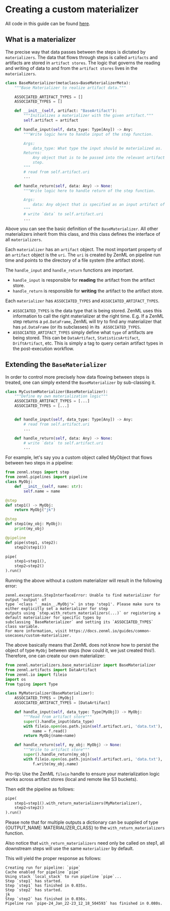 # Creating a custom materializer

All code in this guide can be found [here](https://github.com/zenml-io/zenml/tree/main/examples/custom_materializer).

## What is a materializer

The precise way that data passes between the steps is dictated by `materializers`. The data that flows through steps 
is called `artifacts` and artifacts are stored in `artifact stores`. The logic that governs the reading and writing of 
data to and from the `artifact stores` lives in the `materializers`.

```python
class BaseMaterializer(metaclass=BaseMaterializerMeta):
    """Base Materializer to realize artifact data."""

    ASSOCIATED_ARTIFACT_TYPES = []
    ASSOCIATED_TYPES = []

    def __init__(self, artifact: "BaseArtifact"):
        """Initializes a materializer with the given artifact."""
        self.artifact = artifact

    def handle_input(self, data_type: Type[Any]) -> Any:
        """Write logic here to handle input of the step function.

        Args:
            data_type: What type the input should be materialized as.
        Returns:
            Any object that is to be passed into the relevant artifact in the
            step.
        """
        # read from self.artifact.uri
        ...

    def handle_return(self, data: Any) -> None:
        """Write logic here to handle return of the step function.

        Args:
            data: Any object that is specified as an input artifact of the step.
        """
        # write `data` to self.artifact.uri
        ...
```

Above you can see the basic definition of the `BaseMaterializer`. All other materializers inherit from this class, and 
this class defines the interface of all `materializers`. 

Each `materializer` has an `artifact` object. The most important property of an `artifact` object is the `uri`. The 
`uri` is created by ZenML on pipeline run time and points to the directory of a file system (the artifact store).

The `handle_input` and `handle_return` functions are important. 

- `handle_input` is responsible for **reading** the artifact from the artifact store.
- `handle_return` is responsible for **writing** the artifact to the artifact store.

Each `materializer` has `ASSOCIATED_TYPES` and `ASSOCIATED_ARTIFACT_TYPES`.

- `ASSOCIATED_TYPES` is the data type that is being stored. ZenML uses this information to call the right materializer 
at the right time. E.g. If a ZenML step returns a `pd.DataFrame`, ZenML will try to find any materializer that has 
`pd.DataFrame` (or its subclasses) in its ` ASSOCIATED_TYPES`.
- `ASSOCIATED_ARTIFACT_TYPES` simply define what `type` of artifacts are being stored. This can be `DataArtifact`, 
`StatisticsArtifact`, `DriftArtifact`, etc. This is simply a tag to query certain artifact types in the post-execution 
workflow.

## Extending the `BaseMaterializer`

In order to control more precisely how data flowing between steps is treated, one can simply extend the 
`BaseMaterializer` by sub-classing it.

```python
class MyCustomMaterializer(BaseMaterializer):
    """Define my own materialization logic"""
    ASSOCIATED_ARTIFACT_TYPES = [...]
    ASSOCIATED_TYPES = [...]


    def handle_input(self, data_type: Type[Any]) -> Any:
        # read from self.artifact.uri
        ...

    def handle_return(self, data: Any) -> None:
        # write `data` to self.artifact.uri
        ...
```

For example, let's say you a custom object called MyObject that flows between two steps in a pipeline:

```python
from zenml.steps import step
from zenml.pipelines import pipeline
class MyObj:
    def __init__(self, name: str):
        self.name = name

@step
def step1() -> MyObj:
    return MyObj("jk")

@step
def step1(my_obj: MyObj):
    print(my_obj)

@pipeline
def pipe(step1, step2):
    step2(step1())

pipe(
    step1=step1(), 
    step2=step2()
).run()
```

Running the above without a custom materializer will result in the following error:

```shell
zenml.exceptions.StepInterfaceError: Unable to find materializer for output 'output' of 
type `<class '__main__.MyObj'>` in step 'step1'. Please make sure to either explicitly set a materializer for step 
outputs using `step.with_return_materializers(...)` or registering a default materializer for specific types by 
subclassing `BaseMaterializer` and setting its `ASSOCIATED_TYPES` class variable. 
For more information, visit https://docs.zenml.io/guides/common-usecases/custom-materializer.
```

The above basically means that ZenML does not know how to persist the object of type `MyObj` between steps (how could 
it, we just created this!). Therefore, one can create our own materializer:

```python
from zenml.materializers.base_materializer import BaseMaterializer
from zenml.artifacts import DataArtifact
from zenml.io import fileio
import os
from typing import Type

class MyMaterializer(BaseMaterializer):
    ASSOCIATED_TYPES = [MyObj]
    ASSOCIATED_ARTIFACT_TYPES = [DataArtifact]

    def handle_input(self, data_type: Type[MyObj]) -> MyObj:
        """Read from artifact store"""
        super().handle_input(data_type)
        with fileio.open(os.path.join(self.artifact.uri, 'data.txt'), 'r') as f:
            name = f.read()
        return MyObj(name=name)

    def handle_return(self, my_obj: MyObj) -> None:
        """Write to artifact store"""
        super().handle_return(my_obj)
        with fileio.open(os.path.join(self.artifact.uri, 'data.txt'), 'w') as f:
            f.write(my_obj.name)
```

Pro-tip: Use the ZenML `fileio` handle to ensure your materialization logic works across artifact stores (local and 
remote like S3 buckets).

Then edit the pipeline as follows:

```python
pipe(
    step1=step1().with_return_materializers(MyMaterializer),
    step2=step2()
).run()
```

Please note that for multiple outputs a dictionary can be supplied of type {OUTPUT_NAME: MATERIALIZER_CLASS} to the 
`with_return_materializers` function.

Also notice that `with_return_materializers` need only be called on step1, all downstream steps will use the same 
`materializer` by default.

This will yield the proper response as follows:

```shell
Creating run for pipeline: `pipe`
Cache enabled for pipeline `pipe`
Using stack `local_stack` to run pipeline `pipe`...
Step `step1` has started.
Step `step1` has finished in 0.035s.
Step `step2` has started.
jk
Step `step2` has finished in 0.036s.
Pipeline run `pipe-24_Jan_22-23_12_18_504593` has finished in 0.080s.
```